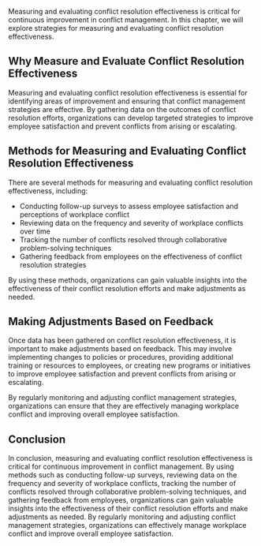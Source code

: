 
Measuring and evaluating conflict resolution effectiveness is critical for continuous improvement in conflict management. In this chapter, we will explore strategies for measuring and evaluating conflict resolution effectiveness.

Why Measure and Evaluate Conflict Resolution Effectiveness
----------------------------------------------------------

Measuring and evaluating conflict resolution effectiveness is essential for identifying areas of improvement and ensuring that conflict management strategies are effective. By gathering data on the outcomes of conflict resolution efforts, organizations can develop targeted strategies to improve employee satisfaction and prevent conflicts from arising or escalating.

Methods for Measuring and Evaluating Conflict Resolution Effectiveness
----------------------------------------------------------------------

There are several methods for measuring and evaluating conflict resolution effectiveness, including:

* Conducting follow-up surveys to assess employee satisfaction and perceptions of workplace conflict
* Reviewing data on the frequency and severity of workplace conflicts over time
* Tracking the number of conflicts resolved through collaborative problem-solving techniques
* Gathering feedback from employees on the effectiveness of conflict resolution strategies

By using these methods, organizations can gain valuable insights into the effectiveness of their conflict resolution efforts and make adjustments as needed.

Making Adjustments Based on Feedback
------------------------------------

Once data has been gathered on conflict resolution effectiveness, it is important to make adjustments based on feedback. This may involve implementing changes to policies or procedures, providing additional training or resources to employees, or creating new programs or initiatives to improve employee satisfaction and prevent conflicts from arising or escalating.

By regularly monitoring and adjusting conflict management strategies, organizations can ensure that they are effectively managing workplace conflict and improving overall employee satisfaction.

Conclusion
----------

In conclusion, measuring and evaluating conflict resolution effectiveness is critical for continuous improvement in conflict management. By using methods such as conducting follow-up surveys, reviewing data on the frequency and severity of workplace conflicts, tracking the number of conflicts resolved through collaborative problem-solving techniques, and gathering feedback from employees, organizations can gain valuable insights into the effectiveness of their conflict resolution efforts and make adjustments as needed. By regularly monitoring and adjusting conflict management strategies, organizations can effectively manage workplace conflict and improve overall employee satisfaction.

